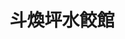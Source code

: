 ---
title: "斗煥坪水餃館"
description: "斗煥坪水餃館"
layout: shop
keywords:
  - 美食競賽
  - 台灣美食
  - 美食精選
datePublished: "2025-06-30"
dateModified: "2025-07-04"
city: "苗栗縣"
district: "頭份市"
address: "苗栗縣頭份市中正二路210號"
phone: "037660166"
geo: "24.680302336757983, 120.9468297837565"
google_map: "https://maps.app.goo.gl/6oHAV4658nAmiz7R9"
footinder: "https://footinder.com.tw/%E8%8B%97%E6%A0%97%E7%B8%A3%E9%A0%AD%E4%BB%BD%E5%B8%82/74641/"
official: "https://www.facebook.com/DHPdumpling/"
award:
  - name: "500盤"
    year: "2024"
    entries:
      - dishes:
          - "薑絲大腸"

---